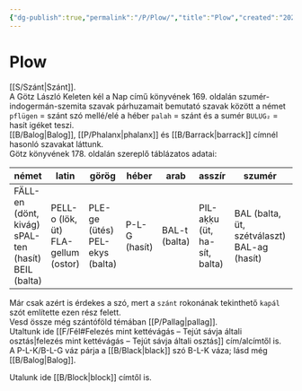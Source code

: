```yaml
---
{"dg-publish":true,"permalink":"/P/Plow/","title":"Plow","created":"2025-03-06T02:36","updated":"2025-05-29T14:32"}
---
```



# Plow

[[S/Szánt\|Szánt]].  
A Götz László Keleten kél a Nap című könyvének 169. oldalán szumér-indogermán-szemita szavak párhuzamait bemutató szavak között a német `pflügen` = szánt szó mellé/elé a héber `palah` = szánt és a sumér `BULUG₂` = hasít igéket teszi.  
[[B/Balog\|Balog]], [[P/Phalanx\|phalanx]] és [[B/Barrack\|barrack]] címnél hasonló szavakat láttunk.  
Götz könyvének 178. oldalán szereplő táblázatos adatai:  

| német                                                     | latin                                  | görög                             | héber         | arab          | asszír                       | szumér                                         | magyar                                               |
| --------------------------------------------------------- | -------------------------------------- | --------------------------------- | ------------- | ------------- | ---------------------------- | ---------------------------------------------- | ---------------------------------------------------- |
| FÄLL-en (dönt, kivág)<br>sPAL-ten (hasít)<br>BEIL (balta) | PELL-o (lök, üt)<br>FLA-gellum (ostor) | PLE-ge (ütés)<br>PEL-ekys (balta) | P-L-G (hasít) | BAL-t (balta) | PIL-aḳḳu (üt, ha-sít, balta) | BAL (balta, üt, szétválaszt)<br>BAL-ag (hasít) | BAL-ta<br>PALL-os<br>FEJ-sze<br>BAL-aska<br>VÁL-aszt |

Már csak azért is érdekes a szó, mert a `szánt` rokonának tekinthető `kapál` szót említette ezen rész felett.  
Vesd össze még szántóföld témában [[P/Pallag\|pallag]].  
Utaltunk ide [[F/Fél#Felezés mint kettévágás – Tejút sávja általi osztás\|felezés mint kettévágás – Tejút sávja általi osztás]] cím/alcímtől is.  
A P-L-K/B-L-G váz párja a [[B/Black\|black]] szó B-L-K váza; lásd még [[B/Balog\|Balog]].  

Utalunk ide [[B/Block\|block]] címtől is.  